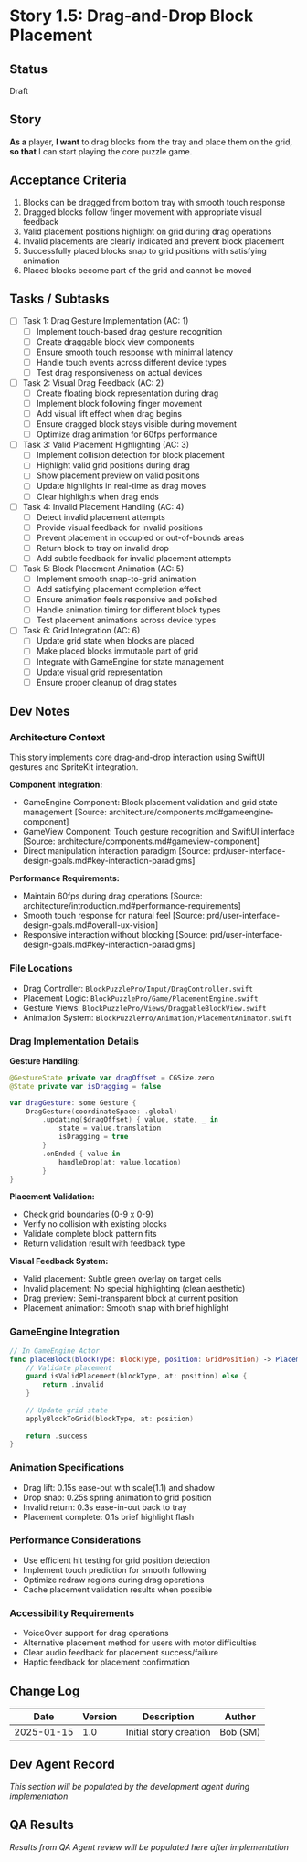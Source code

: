 # Story 1.5: Drag-and-Drop Block Placement

## Status
Draft

## Story
**As a** player,
**I want** to drag blocks from the tray and place them on the grid,
**so that** I can start playing the core puzzle game.

## Acceptance Criteria
1. Blocks can be dragged from bottom tray with smooth touch response
2. Dragged blocks follow finger movement with appropriate visual feedback
3. Valid placement positions highlight on grid during drag operations
4. Invalid placements are clearly indicated and prevent block placement
5. Successfully placed blocks snap to grid positions with satisfying animation
6. Placed blocks become part of the grid and cannot be moved

## Tasks / Subtasks
- [ ] Task 1: Drag Gesture Implementation (AC: 1)
  - [ ] Implement touch-based drag gesture recognition
  - [ ] Create draggable block view components
  - [ ] Ensure smooth touch response with minimal latency
  - [ ] Handle touch events across different device types
  - [ ] Test drag responsiveness on actual devices
- [ ] Task 2: Visual Drag Feedback (AC: 2)
  - [ ] Create floating block representation during drag
  - [ ] Implement block following finger movement
  - [ ] Add visual lift effect when drag begins
  - [ ] Ensure dragged block stays visible during movement
  - [ ] Optimize drag animation for 60fps performance
- [ ] Task 3: Valid Placement Highlighting (AC: 3)
  - [ ] Implement collision detection for block placement
  - [ ] Highlight valid grid positions during drag
  - [ ] Show placement preview on valid positions
  - [ ] Update highlights in real-time as drag moves
  - [ ] Clear highlights when drag ends
- [ ] Task 4: Invalid Placement Handling (AC: 4)
  - [ ] Detect invalid placement attempts
  - [ ] Provide visual feedback for invalid positions
  - [ ] Prevent placement in occupied or out-of-bounds areas
  - [ ] Return block to tray on invalid drop
  - [ ] Add subtle feedback for invalid placement attempts
- [ ] Task 5: Block Placement Animation (AC: 5)
  - [ ] Implement smooth snap-to-grid animation
  - [ ] Add satisfying placement completion effect
  - [ ] Ensure animation feels responsive and polished
  - [ ] Handle animation timing for different block types
  - [ ] Test placement animations across device types
- [ ] Task 6: Grid Integration (AC: 6)
  - [ ] Update grid state when blocks are placed
  - [ ] Make placed blocks immutable part of grid
  - [ ] Integrate with GameEngine for state management
  - [ ] Update visual grid representation
  - [ ] Ensure proper cleanup of drag states

## Dev Notes

### Architecture Context
This story implements core drag-and-drop interaction using SwiftUI gestures and SpriteKit integration.

**Component Integration:**
- GameEngine Component: Block placement validation and grid state management [Source: architecture/components.md#gameengine-component]
- GameView Component: Touch gesture recognition and SwiftUI interface [Source: architecture/components.md#gameview-component]
- Direct manipulation interaction paradigm [Source: prd/user-interface-design-goals.md#key-interaction-paradigms]

**Performance Requirements:**
- Maintain 60fps during drag operations [Source: architecture/introduction.md#performance-requirements]
- Smooth touch response for natural feel [Source: prd/user-interface-design-goals.md#overall-ux-vision]
- Responsive interaction without blocking [Source: prd/user-interface-design-goals.md#key-interaction-paradigms]

### File Locations
- Drag Controller: `BlockPuzzlePro/Input/DragController.swift`
- Placement Logic: `BlockPuzzlePro/Game/PlacementEngine.swift`
- Gesture Views: `BlockPuzzlePro/Views/DraggableBlockView.swift`
- Animation System: `BlockPuzzlePro/Animation/PlacementAnimator.swift`

### Drag Implementation Details
**Gesture Handling:**
```swift
@GestureState private var dragOffset = CGSize.zero
@State private var isDragging = false

var dragGesture: some Gesture {
    DragGesture(coordinateSpace: .global)
        .updating($dragOffset) { value, state, _ in
            state = value.translation
            isDragging = true
        }
        .onEnded { value in
            handleDrop(at: value.location)
        }
}
```

**Placement Validation:**
- Check grid boundaries (0-9 x 0-9)
- Verify no collision with existing blocks
- Validate complete block pattern fits
- Return validation result with feedback type

**Visual Feedback System:**
- Valid placement: Subtle green overlay on target cells
- Invalid placement: No special highlighting (clean aesthetic)
- Drag preview: Semi-transparent block at current position
- Placement animation: Smooth snap with brief highlight

### GameEngine Integration
```swift
// In GameEngine Actor
func placeBlock(blockType: BlockType, position: GridPosition) -> PlacementResult {
    // Validate placement
    guard isValidPlacement(blockType, at: position) else {
        return .invalid
    }
    
    // Update grid state
    applyBlockToGrid(blockType, at: position)
    
    return .success
}
```

### Animation Specifications
- Drag lift: 0.15s ease-out with scale(1.1) and shadow
- Drop snap: 0.25s spring animation to grid position
- Invalid return: 0.3s ease-in-out back to tray
- Placement complete: 0.1s brief highlight flash

### Performance Considerations
- Use efficient hit testing for grid position detection
- Implement touch prediction for smooth following
- Optimize redraw regions during drag operations
- Cache placement validation results when possible

### Accessibility Requirements
- VoiceOver support for drag operations
- Alternative placement method for users with motor difficulties
- Clear audio feedback for placement success/failure
- Haptic feedback for placement confirmation

## Change Log
| Date | Version | Description | Author |
|------|---------|-------------|---------|
| 2025-01-15 | 1.0 | Initial story creation | Bob (SM) |

## Dev Agent Record
*This section will be populated by the development agent during implementation*

## QA Results
*Results from QA Agent review will be populated here after implementation*